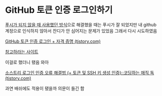 # GitHub 토큰 인증 로그인하기

[푸시가 되지 않을 때 사용했던 방식](./20211123.md/)으로 해결했을 때는 푸시가 잘 되었지만 내 github 계정으로 인식하지 않아서 잔디가 안 심어지는 문제가 있었음 그래서 다시 시도하였음





[GitHub 토큰 인증 로그인 + 자격 증명 (tistory.com)](https://gaeunhan.tistory.com/64)



[참고하라는 사이트]([https://github.blog/2020-12-15-token-authentication-requirements-for-git-operations/)



이걸로 했더니 됐음 와아

[소스트리 로그인 인증 오류 해결법 (+ 토큰 및 SSH 키 생성,인증)::코딩하는 매직 독 (tistory.com)](https://dobby-the-house-elf.tistory.com/454)

과연 배쉬에도 적용이 됐을까 의문이 들긴 함
